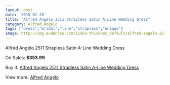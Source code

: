 ```yaml
---
layout: post
date: '2018-02-20'
title: "Alfred Angelo 2511 Strapless Satin A-Line Wedding Dress"
category: Alfred Angelo
tags: ["dress","bridal","line","strapless","unique"]
image: http://img.eudances.com/11563-thickbox_default/alfred-angelo-2511-strapless-satin-a-line-wedding-dress.jpg
---
```

Alfred Angelo 2511 Strapless Satin A-Line Wedding Dress

On Sales: **$353.99**
<a href="https://www.eudances.com/en/alfred-angelo/3662-alfred-angelo-2511-strapless-satin-a-line-wedding-dress.html"><amp-img layout="responsive" width="600" height="600" src="//img.eudances.com/11563-thickbox_default/alfred-angelo-2511-strapless-satin-a-line-wedding-dress.jpg" alt="Alfred Angelo 2511 Strapless Satin A-Line Wedding Dress 0" /></a>
<a href="https://www.eudances.com/en/alfred-angelo/3662-alfred-angelo-2511-strapless-satin-a-line-wedding-dress.html"><amp-img layout="responsive" width="600" height="600" src="//img.eudances.com/11566-thickbox_default/alfred-angelo-2511-strapless-satin-a-line-wedding-dress.jpg" alt="Alfred Angelo 2511 Strapless Satin A-Line Wedding Dress 1" /></a>
<a href="https://www.eudances.com/en/alfred-angelo/3662-alfred-angelo-2511-strapless-satin-a-line-wedding-dress.html"><amp-img layout="responsive" width="600" height="600" src="//img.eudances.com/11565-thickbox_default/alfred-angelo-2511-strapless-satin-a-line-wedding-dress.jpg" alt="Alfred Angelo 2511 Strapless Satin A-Line Wedding Dress 2" /></a>
<a href="https://www.eudances.com/en/alfred-angelo/3662-alfred-angelo-2511-strapless-satin-a-line-wedding-dress.html"><amp-img layout="responsive" width="600" height="600" src="//img.eudances.com/11564-thickbox_default/alfred-angelo-2511-strapless-satin-a-line-wedding-dress.jpg" alt="Alfred Angelo 2511 Strapless Satin A-Line Wedding Dress 3" /></a>

Buy it: [Alfred Angelo 2511 Strapless Satin A-Line Wedding Dress](https://www.eudances.com/en/alfred-angelo/3662-alfred-angelo-2511-strapless-satin-a-line-wedding-dress.html "Alfred Angelo 2511 Strapless Satin A-Line Wedding Dress")

View more: [Alfred Angelo](https://www.eudances.com/en/36-alfred-angelo "Alfred Angelo")